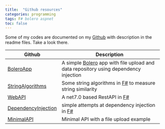 ```yaml
---
title:  "Github resources"
categories: programming
tags: F# bolero aspnet
toc: false
---
```


Some of my codes are documented on my [Github] with description in the readme files. Take a look there.

| Github | Description |
|-------|-------|
| [BoleroApp]({{site.greiner_link}}/BoleroApp) | A simple [Bolero] app with file upload and data repository using dependency injection |
| [StringAlgorithms]({{site.greiner_link}}/StringAlgorithms) | Some string algorithms in [F#] to measure string similarity |
| [WebAPI]({{site.greiner_link}}/WebAPI) | A net7.0 based RestAPI in [F#] |
| [DependencyInjection]({{site.greiner_link}}/dependencyInjection) | simple attempts at dependency injection in [F#] |
| [MinimalAPI]({{site.greiner_link}}/Tutorials/tree/master/MinimalApiPost) | Minimal API with a file upload example |



[Github]: {{site.greiner_link}}
[Bolero]: {{site.bolero_link}}
[F#]: {{site.fsharp_link}}